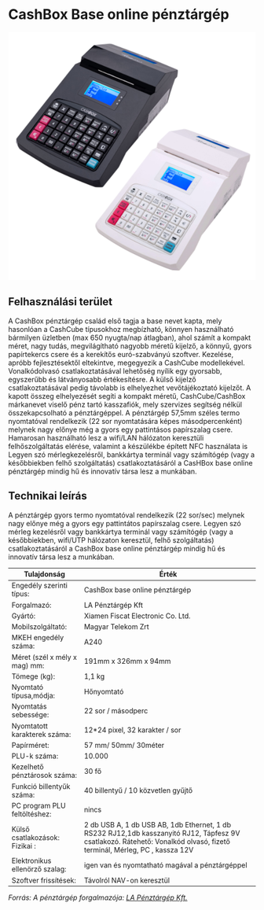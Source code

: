 # CashBox Base online pénztárgép

![CashBox Base pénztárgép](..\media\penztargep\cashbox-base-wifi-black-and-white.png)

## Felhasználási terület
A CashBox pénztárgép család első tagja a base nevet kapta, mely hasonlóan a CashCube típusokhoz megbízható, könnyen használható bármilyen üzletben (max 650 nyugta/nap átlagban), ahol számít a kompakt méret, nagy tudás, megvilágítható nagyobb méretű kijelző, a könnyű, gyors papírtekercs csere és a kerekítős euró-szabványú szoftver. Kezelése, apróbb fejlesztésektől eltekintve, megegyezik a CashCube modellekével. Vonalkódolvasó csatlakoztatásával lehetőség nyílik egy gyorsabb, egyszerűbb és látványosabb értékesítésre. A külső kijelző csatlakoztatásával pedig távolabb is elhelyezhet vevőtájékoztató kijelzőt. A kapott összeg elhelyezését segíti a kompakt méretű, CashCube/CashBox márkanevet viselő pénz tartó kasszafiók, mely szervizes segítség nélkül összekapcsolható a pénztárgéppel. A pénztárgép 57,5mm széles termo nyomtatóval rendelkezik (22 sor nyomtatására képes másodpercenként) melynek nagy előnye még a gyors egy pattintásos papírszalag csere. Hamarosan használható lesz a wifi/LAN hálózaton keresztüli felhőszolgáltatás elérése, valamint a  készülékbe épített NFC használata is Legyen szó mérlegkezelésről, bankkártya terminál vagy számítógép (vagy a későbbiekben felhő szolgáltatás) csatlakoztatásáról a CasHBox base online pénztárgép mindig hű és innovatív társa lesz a munkában. 

## Technikai leírás
A pénztárgép gyors termo nyomtatóval rendelkezik (22 sor/sec) melynek nagy előnye még a gyors egy pattintátos papírszalag csere. Legyen szó mérleg kezelésről vagy bankkártya terminál vagy számítógép (vagy a későbbiekben, wifi/UTP hálózaton keresztül, felhő szolgáltatás) csatlakoztatásáról a CashBox base online pénztárgép mindig hű és innovatív társa lesz a munkában.

| Tulajdonság | Érték |
| -------------- | ----------- |
| Engedély szerinti típus: | CashBox base online pénztárgép | 
| Forgalmazó: | LA Pénztárgép Kft | 
| Gyártó: | Xiamen Fiscat Electronic Co. Ltd. | 
| Mobilszolgáltató:	| Magyar Telekom Zrt | 
| MKEH engedély száma: | A240 | 
| Méret (szél x mély x mag) mm:	| 191mm x 326mm x 94mm | 
| Tömege (kg): | 1,1 kg | 
| Nyomtató típusa,módja: | Hőnyomtató | 
| Nyomtatás sebessége: | 22 sor / másodperc | 
| Nyomtatott karakterek száma: | 12*24 pixel, 32 karakter / sor | 
| Papírméret: | 57 mm/ 50mm/ 30méter | 
| PLU-k száma: | 10.000 | 
| Kezelhető pénztárosok száma: | 30 fő | 
| Funkció billentyűk száma:	| 40 billentyű / 10 közvetlen gyűjtő | 
| PC program PLU feltöltéshez: | nincs | 
| Külső csatlakozások:	Fizikai : | 2 db USB A, 1 db USB AB, 1db Ethernet, 1 db RS232 RJ12,1db kasszanyitó RJ12, Tápfesz 9V csatlakozó. Rátehető: Vonalkód olvasó, fizető terminál, Mérleg, PC , kassza 12V | 
| Elektronikus ellenörző szalag: | igen van és nyomtatható magával a pénztárgéppel | 
| Szoftver frissítések: | Távolról NAV-on keresztül | 

*Forrás: A pénztárgép forgalmazója: [LA Pénztárgép Kft.](https://www.apenztargep.hu/)*